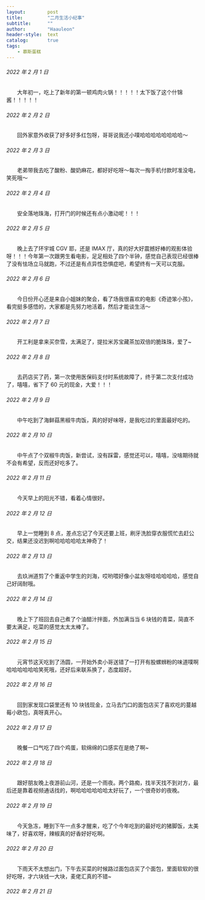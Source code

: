 ```yaml
---
layout:        post
title:         "二月生活小纪事"
subtitle:      ""
author:        "Haauleon"
header-style:  text
catalog:       true
tags:
    - 慕斯蛋糕
---
```


###### 2022 年 2 月 1 日
&emsp;&emsp;大年初一，吃上了新年的第一顿鸡肉火锅！！！！！太下饭了这个什锦酱！！！！！

###### 2022 年 2 月 2 日
&emsp;&emsp;回外家意外收获了好多好多红包呀，哥哥说我还小噗哈哈哈哈哈哈哈哈～

###### 2022 年 2 月 3 日
&emsp;&emsp;老弟带我去吃了酸粉、酸奶麻花，都好好吃呀～每次一掏手机付款时准没电，笑死哦～

###### 2022 年 2 月 4 日
&emsp;&emsp;安全落地珠海，打开门的时候还有点小激动呢！！！

###### 2022 年 2 月 5 日
&emsp;&emsp;晚上去了环宇城 CGV 耶，还是 IMAX 厅，真的好大好震撼好棒的观影体验呀！！！今年第一次跟男生看电影，足足相处了四个半钟，感觉自己表现已经很棒了没有怯场立马就跑，不过还是有点异性恐惧症吧，希望终有一天可以克服。

###### 2022 年 2 月 6 日
&emsp;&emsp;今日份开心还是来自小姐妹的聚会，看了场我很喜欢的电影《奇迹笨小孩》，看完挺多感悟的，大家都是先努力地活着，然后才能谈生活～

###### 2022 年 2 月 7 日
&emsp;&emsp;开工利是拿来买奈雪，太满足了，提拉米苏宝藏茶加双倍的脆珠珠，爱了~

###### 2022 年 2 月 8 日
&emsp;&emsp;去药店买了药，第一次使用医保码支付时系统故障了，终于第二次支付成功了，嘻嘻，省下了 60 元的现金，大爱！！！

###### 2022 年 2 月 9 日
&emsp;&emsp;中午吃到了海鲜菇黑椒牛肉饭，真的好好味呀，是我吃过的里面最好吃的。

###### 2022 年 2 月 10 日
&emsp;&emsp;中午点了个双椒牛肉饭，新尝试，没有踩雷，感觉还可以，嘻嘻，没啥期待就不会有希望，反而还好吃多了。

###### 2022 年 2 月 11 日
&emsp;&emsp;今天早上的阳光不错，看着心情很好。

###### 2022 年 2 月 12 日
&emsp;&emsp;早上一觉睡到 8 点，差点忘记了今天还要上班，刷牙洗脸穿衣服慌忙去赶公交，结果还没迟到啊哈哈哈哈哈太神奇了！

###### 2022 年 2 月 13 日
&emsp;&emsp;去玖洲道剪了个重返中学生的刘海，哎哟喂好像小盆友呀哇哈哈哈哈，感觉自己好阔耐哦。

###### 2022 年 2 月 14 日
&emsp;&emsp;晚上下了班回去自己煮了个油醋汁拌面，外加满当当 6 块钱的青菜，简直不要太满足，吃菜的感觉太太太棒了。

###### 2022 年 2 月 15 日
&emsp;&emsp;元宵节这天吃到了汤圆，一开始外卖小哥送错了一打开有股螺蛳粉的味道噗啊哈哈哈哈哈哈笑死哦，还好后来联系换了，态度超好。

###### 2022 年 2 月 16 日
&emsp;&emsp;回到家发现口袋里还有 10 块钱现金，立马去门口的面包店买了喜欢吃的蔓越莓小欧包，真呀真开心。

###### 2022 年 2 月 17 日
&emsp;&emsp;晚餐一口气吃了四个鸡蛋，软绵绵的口感实在是绝了啊~

###### 2022 年 2 月 18 日
&emsp;&emsp;跟好朋友晚上夜游前山河，还是一个雨夜。两个路痴，找半天找不到对方，最后还是靠着视频通话找的，啊哈哈哈哈哈哈太好玩了，一个很奇妙的夜晚。

###### 2022 年 2 月 19 日
&emsp;&emsp;今天急冻，睡到下午一点多才醒来，吃了个今年吃到的最好吃的猪脚饭，太美味了，好喜欢呀，辣椒真的好香好好吃啊。

###### 2022 年 2 月 20 日
&emsp;&emsp;下雨天不太想出门，下午去买菜的时候路过面包店买了个面包，里面软软的很好吃呀，才六块钱一大块，麦佬汇真的不错~

###### 2022 年 2 月 21 日
&emsp;&emsp;
